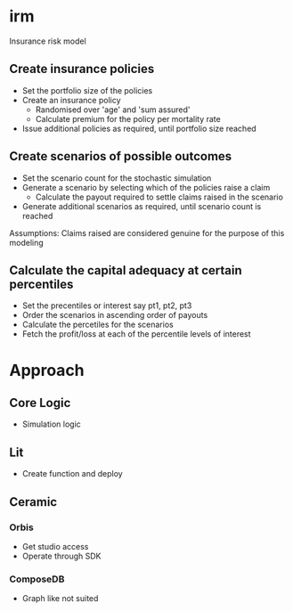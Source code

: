 # irm
Insurance risk model

## Create insurance policies
- Set the portfolio size of the policies
- Create an insurance policy
  - Randomised over 'age' and 'sum assured'
  - Calculate premium for the policy per mortality rate
- Issue additional policies as required, until portfolio size reached

## Create scenarios of possible outcomes
- Set the scenario count for the stochastic simulation
- Generate a scenario by selecting which of the policies raise a claim
  - Calculate the payout required to settle claims raised in the scenario
- Generate additional scenarios as required, until scenario count is reached

Assumptions: Claims raised are considered genuine for the purpose of this modeling

## Calculate the capital adequacy at certain percentiles
- Set the precentiles or interest say pt1, pt2, pt3
- Order the scenarios in ascending order of payouts
- Calculate the percetiles for the scenarios
- Fetch the profit/loss at each of the percentile levels of interest


# Approach

## Core Logic
- Simulation logic

## Lit
- Create function and deploy

## Ceramic
### Orbis
- Get studio access
- Operate through SDK

### ComposeDB
- Graph like not suited